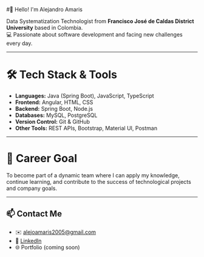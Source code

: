 #👋 Hello! I'm Alejandro Amaris

Data Systematization Technologist from **Francisco José de Caldas District University** based in Colombia.  
💻 Passionate about software development and facing new challenges every day.

---

# 🛠 Tech Stack & Tools

- **Languages:** Java (Spring Boot), JavaScript, TypeScript
- **Frontend:** Angular, HTML, CSS
- **Backend:** Spring Boot, Node.js
- **Databases:** MySQL, PostgreSQL
- **Version Control:** Git & GitHub
- **Other Tools:** REST APIs, Bootstrap, Material UI, Postman

---

# 🚀 Career Goal

To become part of a dynamic team where I can apply my knowledge, continue learning, and contribute to the success of technological projects and company goals.

---

## 📫 Contact Me

- ✉️ alejoamaris2005@gmail.com  
- 💼 [LinkedIn](www.linkedin.com/in/alejandro-amaris-709471312)
- 🌐 Portfolio (coming soon)
